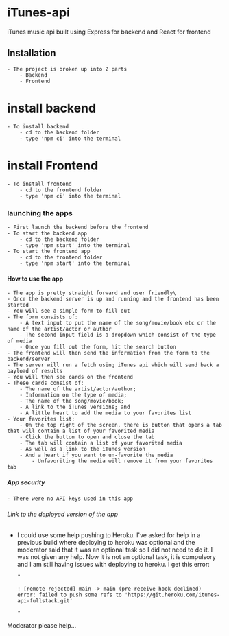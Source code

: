# iTunes-api

iTunes music api built using Express for backend and React for frontend

## Installation

    - The project is broken up into 2 parts
        - Backend
        - Frontend

# install backend

    - To install backend
        - cd to the backend folder
        - type 'npm ci' into the terminal

# install Frontend

    - To install frontend
        - cd to the frontend folder
        - type 'npm ci' into the terminal

### launching the apps

    - First launch the backend before the frontend
    - To start the backend app
        - cd to the backend folder
        - type 'npm start' into the terminal
    - To start the frontend app
        - cd to the frontend folder
        - type 'npm start' into the terminal

#### How to use the app

    - The app is pretty straight forward and user friendly\
    - Once the backend server is up and running and the frontend has been started
    - You will see a simple form to fill out
    - The form consists of:
        - A text input to put the name of the song/movie/book etc or the name of the artist/actor or author
        - The second input field is a dropdown which consist of the type of media
        - Once you fill out the form, hit the search button
    - The frontend will then send the information from the form to the backend/server
    - The server will run a fetch using iTunes api which will send back a payload of results
    - You will then see cards on the frontend
    - These cards consist of:
        - The name of the artist/actor/author;
        - Information on the type of media;
        - The name of the song/movie/book;
        - A link to the iTunes versions; and
        - A little heart to add the media to your favorites list
    - Your favorites list:
        - On the top right of the screen, there is button that opens a tab that will contain a list of your favorited media
        - Click the button to open and close the tab
        - The tab will contain a list of your favorited media
        - As well as a link to the iTunes version
        - And a heart if you want to un-favorite the media
            - Unfavoriting the media will remove it from your favorites tab

##### App security

    - There were no API keys used in this app

###### Link to the deployed version of the app

- I could use some help pushing to Heroku. I've asked for help in a previous build where deploying to heroku was optional and the moderator said that it was an optional task so I did not need to do it. I was not given any help. Now it is not an optional task, it is compulsory and I am still having issues with deploying to heroku. I get this error:

      "

      ! [remote rejected] main -> main (pre-receive hook declined)
      error: failed to push some refs to 'https://git.heroku.com/itunes-api-fullstack.git'

      "

Moderator please help...
